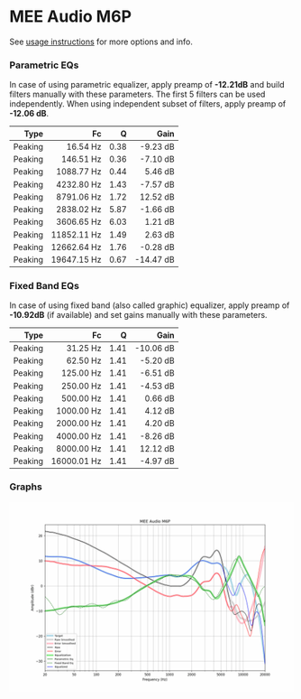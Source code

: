 # MEE Audio M6P
See [usage instructions](https://github.com/jaakkopasanen/AutoEq#usage) for more options and info.

### Parametric EQs
In case of using parametric equalizer, apply preamp of **-12.21dB** and build filters manually
with these parameters. The first 5 filters can be used independently.
When using independent subset of filters, apply preamp of **-12.06 dB**.

| Type    | Fc          |    Q | Gain      |
|--------:|------------:|-----:|----------:|
| Peaking | 16.54 Hz    | 0.38 | -9.23 dB  |
| Peaking | 146.51 Hz   | 0.36 | -7.10 dB  |
| Peaking | 1088.77 Hz  | 0.44 | 5.46 dB   |
| Peaking | 4232.80 Hz  | 1.43 | -7.57 dB  |
| Peaking | 8791.06 Hz  | 1.72 | 12.52 dB  |
| Peaking | 2838.02 Hz  | 5.87 | -1.66 dB  |
| Peaking | 3606.65 Hz  | 6.03 | 1.21 dB   |
| Peaking | 11852.11 Hz | 1.49 | 2.63 dB   |
| Peaking | 12662.64 Hz | 1.76 | -0.28 dB  |
| Peaking | 19647.15 Hz | 0.67 | -14.47 dB |

### Fixed Band EQs
In case of using fixed band (also called graphic) equalizer, apply preamp of **-10.92dB**
(if available) and set gains manually with these parameters.

| Type    | Fc          |    Q | Gain      |
|--------:|------------:|-----:|----------:|
| Peaking | 31.25 Hz    | 1.41 | -10.06 dB |
| Peaking | 62.50 Hz    | 1.41 | -5.20 dB  |
| Peaking | 125.00 Hz   | 1.41 | -6.51 dB  |
| Peaking | 250.00 Hz   | 1.41 | -4.53 dB  |
| Peaking | 500.00 Hz   | 1.41 | 0.66 dB   |
| Peaking | 1000.00 Hz  | 1.41 | 4.12 dB   |
| Peaking | 2000.00 Hz  | 1.41 | 4.20 dB   |
| Peaking | 4000.00 Hz  | 1.41 | -8.26 dB  |
| Peaking | 8000.00 Hz  | 1.41 | 12.12 dB  |
| Peaking | 16000.01 Hz | 1.41 | -4.97 dB  |

### Graphs
![](./MEE%20Audio%20M6P.png)